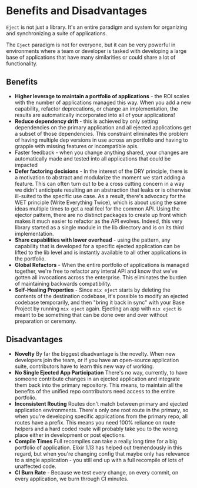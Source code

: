 # Benefits and Disadvantages

`Eject` is not just a library. It's an entire paradigm and system for organizing
and synchronizing a suite of applications.

The `Eject` paradigm is not for everyone, but it can be very powerful in
environments where a team or developer is tasked with developing a large base
of applications that have many similarities or could share a lot of
functionality.

## Benefits

- **Higher leverage to maintain a portfolio of applications** - the ROI scales
  with the number of applications managed this way. When you add a new
  capability, refactor deprecations, or change an implementation, the results
  are automatically incorporated into all of your applications!
- **Reduce dependency drift** - this is achieved by only setting dependencies
  on the primary application and all ejected applications get a subset of those
  dependencies. This constraint eliminates the problem of having multiple dep
  versions in use across an portfolio and having to grapple with missing
  features or incompatible apis.
- Faster feedback - when you change anything shared, your changes are
  automatically made and tested into all applications that could be impacted
- **Defer factoring decisions** - In the interest of the DRY principle, there
  is a motivation to abstract and modularize the moment we start adding a
  feature. This can often turn out to be a cross cutting concern in a way we
  didn't anticipate resulting an an abstraction that leaks or is otherwise
  ill-suited to the specific use case. As a result, there's advocacy for the
  WET principle (Write Everything Twice), which is about using the same ideas
  multiple times to get a real feel for the common API. Using the ejector
  pattern, there are no distinct packages to create up front which makes it
  much easier to refactor as the API evolves. Indeed, this very library started
  as a single module in the lib directory and is on its third implementation.
- **Share capabilities with lower overhead** - using the pattern, any
  capability that is developed for a specific ejected application can be lifted
  to the lib level and is instantly available to all other applications in the
  portfolio.
- **Global Refactors** - When the entire portfolio of applications is managed
  together, we're free to refactor any interal API and know that we've gotten
  all invocations across the enterprise. This eliminates the burden of
  maintaining backwards compatibility.
- **Self-Healing Properties** - Since `mix eject` starts by deleting the
  contents of the destination codebase, it's possible to modify an ejected
  codebase temporarily, and then "bring it back in sync" with your Base Project
  by running `mix eject` again. Ejecting an app with `mix eject` is meant to be
  something that can be done over and over without preparation or ceremony.

## Disadvantages

- **Novelty** By far the biggest disadvantage is the novelty. When new
  developers join the team, or if you have an open-source application suite,
  contributors have to learn this new way of working.
- **No Single Ejected App Participation** There's no way, currently, to have
  someone contribute changes in an ejected application and integrate them back
  into the primary repository. This means, to maintain all the benefits of the
  unified repo contributors need access to the entire portfolio.
- **Inconsistent Routing** Routes don't match between primary and ejected
  application environments. There's only one root route in the primary, so when
  you're developing specific applications from the primary repo, all routes
  have a prefix. This means you need 100% reliance on route helpers and a hard
  coded route will probably take you to the wrong place either in development
  or post ejections.
- **Compile Times** Full recompiles can take a really long time for a big
  portfolio of application. Elixir 1.13 has helped out tremendously in this
  regard, but when you're changing config that maybe only has relevance to a
  single application - you still end up with a full recompile of lots of
  unaffected code.
- **CI Burn Rate** - Because we test every change, on every commit, on every
  application, we burn through CI minutes.
